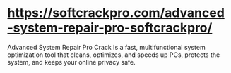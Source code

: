 # https://softcrackpro.com/advanced-system-repair-pro-softcrackpro/
Advanced System Repair Pro Crack  Is a fast, multifunctional system optimization tool that cleans, optimizes, and speeds up PCs, protects the system, and keeps your online privacy safe.
